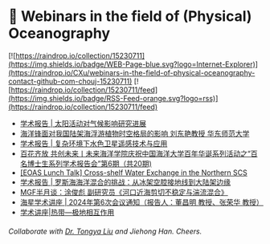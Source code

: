 # 🌊 Webinars in the field of (Physical) Oceanography

[![https://raindrop.io/collection/15230711](https://img.shields.io/badge/WEB-Page-blue.svg?logo=Internet-Explorer)](https://raindrop.io/CXu/webinars-in-the-field-of-physical-oceanography-contact-github-com-chouj-15230711) [![https://raindrop.io/collection/15230711/feed](https://img.shields.io/badge/RSS-Feed-orange.svg?logo=rss)](https://raindrop.io/collection/15230711/feed)

<!-- BLOG-POST-LIST:START -->
- [学术报告 | 太阳活动对气候影响研究进展](https://mp.weixin.qq.com/s/QrjBDTm-bYp0JzJVKb4yXA)
- [海洋锋面对我国陆架海浮游植物时空格局的影响 刘东艳教授 华东师范大学](https://mp.weixin.qq.com/s/w5ziXnlqOgQMqgjG5LTv6Q)
- [学术报告 | 复杂环境下水色卫星遥感技术与应用](https://mp.weixin.qq.com/s/j3oYSSnSF4ovhiMIcc3P_w)
- [百花齐放 共创未来丨未来海洋学院庆祝中国海洋大学百年华诞系列活动之“百名博士生系列学术报告会”第6期（共20期&rpar;](https://mp.weixin.qq.com/s/zu53OaxgMLWHYE69-ndWMQ)
- [[EOAS Lunch Talk] Cross-shelf Water Exchange in the Northern SCS](https://mp.weixin.qq.com/s/VERoHMadfX3G9pCNzP2E8A)
- [学术报告 | 罗斯海海洋混合的挑战：从冰架空腔接地线到大陆架边缘](https://mp.weixin.qq.com/s/0AtQUnD_RbhInFq6WQJT0w)
- [MGF半月谈：涂俊彪 副研究员《河口近海剪切不稳定与湍流混合》](https://mp.weixin.qq.com/s/xfpOrY0vjRk9ECxBfLfemw)
- [海星学术讲座 | 2024年第6次会议通知（报告人：董昌明 教授、张荣华 教授）](https://mp.weixin.qq.com/s/CFoJEDF2UYgR1DwUBCax8Q)
- [学术讲座|热带—极地相互作用](https://mp.weixin.qq.com/s/XT-HXGP_xfGpFX8_bczV3g)
<!-- BLOG-POST-LIST:END -->

###### Collaborate with [Dr. Tongya Liu](https://liutongya.github.io/) and Jiehong Han. Cheers.
